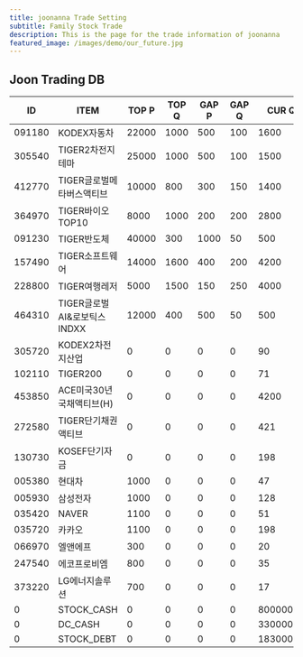 ```yaml
---
title: joonanna Trade Setting
subtitle: Family Stock Trade
description: This is the page for the trade information of joonanna
featured_image: /images/demo/our_future.jpg
---
```


## Joon Trading DB

|ID|ITEM |TOP P|TOP Q|GAP P|GAP Q|CUR Q|
|--|-----|--|--|--|--|--|
|091180|KODEX자동차|22000|1000|500|100|1600|
|305540|TIGER2차전지테마|25000|1000|500|100|1500|
|412770|TIGER글로벌메타버스액티브|10000|800|300|150|1400| 
|364970|TIGER바이오TOP10|8000|1000|200|200|2800|
|091230|TIGER반도체|40000|300|1000|50|500|
|157490|TIGER소프트웨어|14000|1600|400|200|4200|
|228800|TIGER여행레저|5000|1500|150|250|4000|
|464310|TIGER글로벌AI&로보틱스INDXX|12000|400|500|50|500|
|305720|KODEX2차전지산업|0|0|0|0|90|
|102110|TIGER200|0|0|0|0|71|
|453850|ACE미국30년국채액티브(H)|0|0|0|0|4200|
|272580|TIGER단기채권액티브|0|0|0|0|421|
|130730|KOSEF단기자금|0|0|0|0|198|
|005380|현대차|1000|0|0|0|47|
|005930|삼성전자|1000|0|0|0|128|
|035420|NAVER|1100|0|0|0|51|
|035720|카카오|1100|0|0|0|198|
|066970|엘앤에프|300|0|0|0|20|
|247540|에코프로비엠|800|0|0|0|35|
|373220|LG에너지솔루션|700|0|0|0|17|
|0|STOCK_CASH|0|0|0|0|800000|
|0|DC_CASH|0|0|0|0|330000|
|0|STOCK_DEBT|0|0|0|0|18300000|

